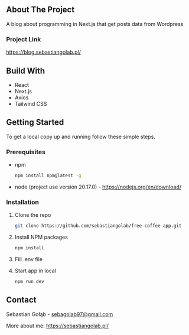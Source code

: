 <!-- ABOUT THE PROJECT -->

## About The Project

A blog about programming in Next.js that get posts data from Wordpress

### Project Link

https://blog.sebastiangolab.pl/

<!-- BUILD WITH -->

## Build With

<ul>
  <li>React</li>
  <li>Next.js</li>
  <li>Axios</li>
  <li>Tailwind CSS</li>
</ul>

<!-- GETTING STARTED -->

## Getting Started

To get a local copy up and running follow these simple steps.

### Prerequisites

- npm

  ```sh
  npm install npm@latest -g
  ```

- node (project use version 20.17.0) - https://nodejs.org/en/download/

### Installation

1. Clone the repo
   ```sh
   git clone https://github.com/sebastiangolab/free-coffee-app.git
   ```
2. Install NPM packages

   ```sh
   npm install
   ```

3. Fill .env file

4. Start app in local
   ```sh
   npm run dev
   ```

<!-- CONTACT -->

## Contact

Sebastian Gołąb - sebagolab97@gmail.com

More about me: https://sebastiangolab.pl/
